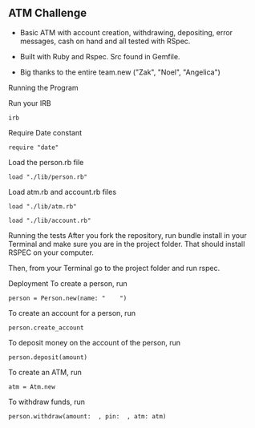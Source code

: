## ATM Challenge 

- Basic ATM with account creation, withdrawing, depositing, error messages, cash on hand and all tested with RSpec. 
- Built with Ruby and Rspec. Src found in Gemfile. 


- Big thanks to the entire team.new ("Zak", "Noel", "Angelica")

Running the Program 

Run your IRB

```irb```


Require Date constant

```require "date"```

Load the person.rb file

```load "./lib/person.rb"```

Load atm.rb and account.rb files

```load "./lib/atm.rb"```

```load "./lib/account.rb"```

Running the tests
After you fork the repository, run bundle install in your Terminal and make sure you are in the project folder. That should install RSPEC on your computer.

Then, from your Terminal go to the project folder and run rspec.

Deployment
To create a person, run

```person = Person.new(name: "    ")```

To create an account for a person, run

```person.create_account```

To deposit money on the account of the person, run

```person.deposit(amount)```

To create an ATM, run

```atm = Atm.new```

To withdraw funds, run

```person.withdraw(amount:  , pin:  , atm: atm)```